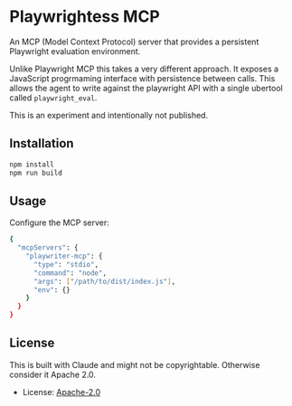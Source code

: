 # Playwrightess MCP

An MCP (Model Context Protocol) server that provides a persistent Playwright evaluation environment.

Unlike Playwright MCP this takes a very different approach.  It exposes a JavaScript progrmaming
interface with persistence between calls.  This allows the agent to write against the playwright
API with a single ubertool called `playwright_eval`.

This is an experiment and intentionally not published.

## Installation

```bash
npm install
npm run build
```

## Usage

Configure the MCP server:

```bash
{
  "mcpServers": {
    "playwriter-mcp": {
      "type": "stdio",
      "command": "node",
      "args": ["/path/to/dist/index.js"],
      "env": {}
    }
  }
}
```

## License

This is built with Claude and might not be copyrightable.  Otherwise consider it Apache 2.0.

- License: [Apache-2.0](https://github.com/mitsuhiko/playwrightess-mcp/blob/main/LICENSE)
